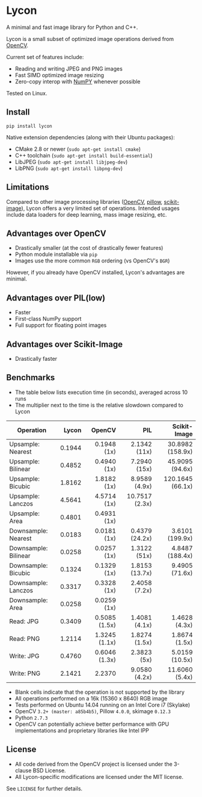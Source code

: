 # Lycon

A minimal and fast image library for Python and C++.

Lycon is a small subset of optimized image operations derived from [OpenCV](http://opencv.org/).

Current set of features include:

- Reading and writing JPEG and PNG images
- Fast SIMD optimized image resizing
- Zero-copy interop with [NumPY](http://www.numpy.org/) whenever possible

Tested on Linux.

## Install

```
pip install lycon
```

Native extension dependencies (along with their Ubuntu packages):

- CMake 2.8 or newer (`sudo apt-get install cmake`)
- C++ toolchain (`sudo apt-get install build-essential`)
- LibJPEG (`sudo apt-get install libjpeg-dev`)
- LibPNG (`sudo apt-get install libpng-dev`)

## Limitations

Compared to other image processing libraries ([OpenCV](http://opencv.org/), [pillow](https://python-pillow.org/), [scikit-image](http://scikit-image.org/)), Lycon offers a very limited set of operations. Intended usages include data loaders for deep learning, mass image resizing, etc.

## Advantages over OpenCV

- Drastically smaller (at the cost of drastically fewer features)
- Python module installable via `pip`
- Images use the more common `RGB` ordering (vs OpenCV's `BGR`)

However, if you already have OpenCV installed, Lycon's advantages are minimal.

## Advantages over PIL(low)

- Faster
- First-class NumPy support
- Full support for floating point images

## Advantages over Scikit-Image

- Drastically faster

## Benchmarks

- The table below lists execution time (in seconds), averaged across 10 runs
- The multiplier next to the time is the relative slowdown compared to Lycon

| Operation            |  Lycon |        OpenCV |             PIL |      Scikit-Image |
|----------------------|-------:|--------------:|----------------:|------------------:|
| Upsample: Nearest    | 0.1944 |   0.1948 (1x) |    2.1342 (11x) |  30.8982 (158.9x) |
| Upsample: Bilinear   | 0.4852 |   0.4940 (1x) |    7.2940 (15x) |   45.9095 (94.6x) |
| Upsample: Bicubic    | 1.8162 |   1.8182 (1x) |   8.9589 (4.9x) |  120.1645 (66.1x) |
| Upsample: Lanczos    | 4.5641 |   4.5714 (1x) |  10.7517 (2.3x) |                   |
| Upsample: Area       | 0.4801 |   0.4931 (1x) |                 |                   |
| Downsample: Nearest  | 0.0183 |   0.0181 (1x) |  0.4379 (24.2x) |   3.6101 (199.9x) |
| Downsample: Bilinear | 0.0258 |   0.0257 (1x) |    1.3122 (51x) |   4.8487 (188.4x) |
| Downsample: Bicubic  | 0.1324 |   0.1329 (1x) |  1.8153 (13.7x) |    9.4905 (71.6x) |
| Downsample: Lanczos  | 0.3317 |   0.3328 (1x) |   2.4058 (7.2x) |                   |
| Downsample: Area     | 0.0258 |   0.0259 (1x) |                 |                   |
| Read: JPG            | 0.3409 | 0.5085 (1.5x) |   1.4081 (4.1x) |     1.4628 (4.3x) |
| Read: PNG            | 1.2114 | 1.3245 (1.1x) |   1.8274 (1.5x) |     1.8674 (1.5x) |
| Write: JPG           | 0.4760 | 0.6046 (1.3x) |     2.3823 (5x) |    5.0159 (10.5x) |
| Write: PNG           | 2.1421 |        2.2370 |   9.0580 (4.2x) |    11.6060 (5.4x) |

- Blank cells indicate that the operation is not supported by the library
- All operations performed on a 16k (15360 x 8640) RGB image
- Tests performed on Ubuntu 14.04 running on an Intel Core i7 (Skylake)
- OpenCV `3.2+ (master: a85b4b5)`, Pillow `4.0.0`, skimage `0.12.3`
- Python `2.7.3`
- OpenCV can potentially achieve better performance with GPU implementations and proprietary libraries like Intel IPP

## License

- All code derived from the OpenCV project is licensed under the 3-clause BSD License.
- All Lycon-specific modifications are licensed under the MIT license.

See `LICENSE` for further details.
